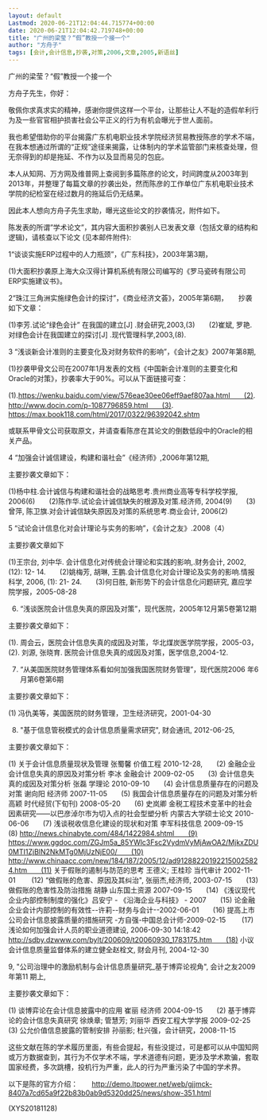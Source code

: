 ```yaml
---
layout: default
Lastmod: 2020-06-21T12:04:44.715774+00:00
date: 2020-06-21T12:04:42.719748+00:00
title: "广州的梁莹？“假”教授一个接一个"
author: "方舟子"
tags: [会计,会计信息,抄袭,对策,2006,文章,2005,新语丝]
---
```


广州的梁莹？“假”教授一个接一个

方舟子先生，你好：

敬佩你求真求实的精神，感谢你提供这样一个平台，让那些让人不耻的造假牟利行为及一些官官相护损害社会公平正义的行为有机会曝光于世人面前。

我也希望借助你的平台揭露广东机电职业技术学院经济贸易教授陈彦的学术不端，在我本想通过所谓的“正规”途径来揭露，让体制内的学术监管部门来核查处理，但无奈得到的却是拖延、不作为以及显而易见的包庇。

本人从知网、万方网及维普网上查阅到多篇陈彦的论文，时间跨度从2003年到2013年，并整理了每篇文章的抄袭出处，然而陈彦的工作单位广东机电职业技术学院的纪检室在经过数月的拖延后仍无结果。

因此本人想向方舟子先生求助，曝光这些论文的抄袭情况，附件如下。

陈发表的所谓”学术论文”，其内容大面积抄袭别人已发表文章（包括文章的结构和逻辑)，请核查以下论文 (见本邮件附件):

1“谈谈实施ERP过程中的人力瓶颈”，《广东科技》，2003年第3期，

(1)大面积抄袭原上海大众汉得计算机系统有限公司编写的《罗马瓷砖有限公司ERP实施建议书》。

2“珠江三角洲实施绿色会计的探讨”，《商业经济文荟》，2005年第6期，　　抄袭如下文章：

(1)李芳.试论“绿色会计” 在我国的建立[J] .财会研究,2003,(3)　　(2)崔斌, 罗艳.对绿色会计在我国建立的探讨[J] .现代管理科学,2003,(8).

3 “浅谈新会计准则的主要变化及对财务软件的影响”，《会计之友》2007年第8期,

(1)抄袭甲骨文公司在2007年1月发表的文档《中国新会计准则的主要变化和Oracle的对策》，抄袭率大于90%。可以从下面链接可查：

(1).https://wenku.baidu.com/view/576eae30ee06eff9aef807aa.html　　(2). http://www.docin.com/p-1087796859.html　　(3). https://max.book118.com/html/2017/0322/96392042.shtm

或联系甲骨文公司获取原文，并请查看陈彦在其论文的倒数低段中的Oracle的相关产品。

4 “加强会计诚信建设，构建和谐社会”《经济师》,2006年第12期,

主要抄袭文章如下：

(1)杨中柱.会计诚信与构建和谐社会的战略思考.贵州商业高等专科学校学报, 2006(6)　　(2)陈作华.试论会计诚信缺失的根源及对策.经济师, 2004(9)　　(3)曾萍, 陈卫旗.对会计诚信缺失原因及对策的系统思考.商业会计, 2006(2)

5 “试论会计信息化对会计理论与实务的影响”，《会计之友》.2008（4）

主要抄袭文章如下

(1)王宗台, 刘中华. 会计信息化对传统会计理论和实践的影响,.财务会计, 2002, (12): 12- 14.　　(2)姚梅芳, 胡琳, 王鹏.会计信息化对会计理论及实务的影响.情报科学, 2006, (1): 21- 24.　　(3)何日胜, 新形势下的会计信息化问题研究, 嘉应学院学报，2005-08-28

6. “浅谈医院会计信息失真的原因及对策”，现代医院，2005年12月第5卷第12期

主要抄袭文章如下：

(1). 周会云，医院会计信息失真的成因及对策，华北煤炭医学院学报，2005-03，　　(2). 刘源, 张晓育. 医院会计信息失真的成因及对策，医学信息,2004-12.

7. “从美国医院财务管理体系看如何加强我国医院财务管理”，现代医院2006 年6月第6卷第6期

主要抄袭文章如下：

(1) 冯仇美等，美国医院的财务管理，卫生经济研究，2001-04-30

8. "基于信息管税模式的会计信息质量需求研究", 财会通讯, 2012-06-25,

主要抄袭文章如下：

(1) 关于会计信息质量现状及管理 张蜀馨 价值工程 2010-12-28,　　(2) 金融企业会计信息失真的原因及对策分析  李冰 金融会计 2009-02-05　　(3) 会计信息失真的成因及对策分析 张磊 学理论 2010-09-10　　(4) 会计信息质量存在的问题及对策 谢向阳 经济师 2007-11-05　　(5) 我国会计信息质量存在的问题及对策分析 高颖 时代经贸(下旬刊) 2008-05-20　　(6) 史岚卿 金税工程技术变革中的社会因素研究——以巴彦淖尔市为切入点的社会型塑分析 内蒙古大学硕士论文 2010-06-06　　(7) 浅谈税收信息化建设的现状和对策 李军科技信息 2009-09-15　　(8) http://news.chinabyte.com/484/1422984.shtml　　(9) https://www.ggdoc.com/ZGJm5a_85YWlc3Fsc2VydmVyMjAwOA2/MjkxZDU0MTI1ZjBlN2NkMTg0MjUzNjE00/　　(10) http://www.chinaacc.com/new/184/187/2005/12/ad912882201922150025824.htm　　(11) 关于假账的遏制与防范的思考 王德义; 王桂珍 当代审计  2002-11-01 　　(12) “做假账的危害、原因及其纠治", 张丽杰,经济师, 2003-07-15　　(13) 做假账的危害性及防治措施 胡静 山东国土资源 2007-09-15　　(14) 《浅议现代企业内部控制制度的强化》吕安宁 - 《沿海企业与科技》 - 2007　　(15) 论金融企业会计内部控制的有效性--许莉--财务与会计--2002-06-01　　(16) 提高上市公司会计信息披露质量的措施研究 -方自强-中国总会计师-2009-02-15 　　(17)  浅论如何加强会计人员的职业道德建设, 2006-09-30 14:18:42 http://sdby.dzwww.com/bylt/200609/t20060930_1783175.htm　　(18) 小议会计信息质量监督体系的建立健全赵栓文, 财会月刊,  2004-12-30

9, "公司治理中的激励机制与会计信息质量研究_基于博弈论视角", 会计之友2009 年第11 期上,

主要抄袭文章如下：

(1) 谈博弈论在会计信息披露中的应用 崔丽 经济师 2004-09-15　　(2) 基于博弈论的会计信息失真研究 徐焕章; 管慧芳; 刘丽华 西安工程大学学报 2009-02-25　　(3) 公允价值信息披露的管制安排 孙丽影; 杜兴强，会计研究，2008-11-15

这些文献在陈的学术履历里面，有些会提起，有些没提过，可是都可以从中国知网或万方数据查到，其行为不仅学术不端，学术道德有问题，更涉及学术欺骗，套取国家经费，多次跳槽，投机行为严重，此人的行为严重污染了中国的学术界。

以下是陈的官方介绍：　　http://demo.ltpower.net/web/gjjmck-8407a7cd65a9f22b83b0ab9d5320dd25/news/show-351.html

(XYS20181128)

